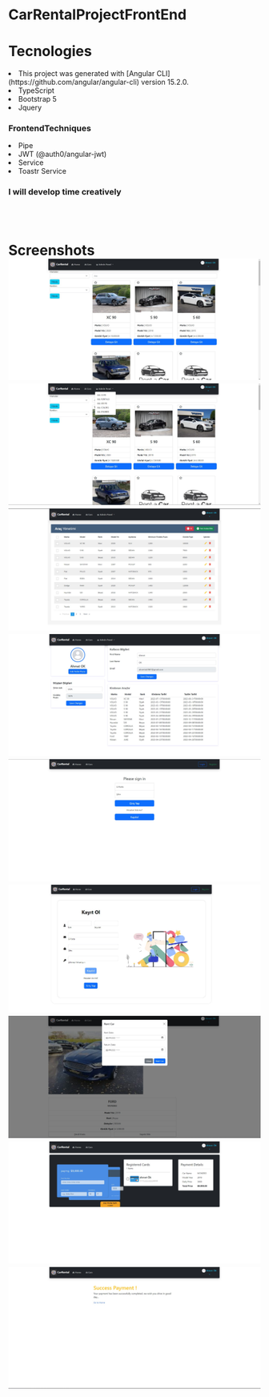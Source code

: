 # CarRentalProjectFrontEnd

# Tecnologies
<li> This project was generated with [Angular CLI](https://github.com/angular/angular-cli) version 15.2.0.</li>
<li> TypeScript </li>
<li> Bootstrap 5 </li>
<li> Jquery </li>
<h3> FrontendTechniques </h3>
<li> Pipe </li>
<li> JWT (@auth0/angular-jwt) </li>
<li> Service </li>
<li> Toastr Service</li>

### I will develop time creatively 

<br>
<br>
<h1>Screenshots
  <img src="https://github.com/Ahmetok28/CarRentalFrontend/blob/master/carRental/1.jpg"><br>
  <img src="https://github.com/Ahmetok28/CarRentalFrontend/blob/master/carRental/2.jpg"><br>
  <img src="https://github.com/Ahmetok28/CarRentalFrontend/blob/master/carRental/3.jpg"><br>
  <img src="https://github.com/Ahmetok28/CarRentalFrontend/blob/master/carRental/4.jpg"><br>
  <img src="https://github.com/Ahmetok28/CarRentalFrontend/blob/master/carRental/5.jpg"><br>
  <img src="https://github.com/Ahmetok28/CarRentalFrontend/blob/master/carRental/6.jpg"><br>
  <img src="https://github.com/Ahmetok28/CarRentalFrontend/blob/master/carRental/7.jpg"><br>
  <img src="https://github.com/Ahmetok28/CarRentalFrontend/blob/master/carRental/8.jpg"><br>
  <img src="https://github.com/Ahmetok28/CarRentalFrontend/blob/master/carRental/9.jpg"><br>
  
  
